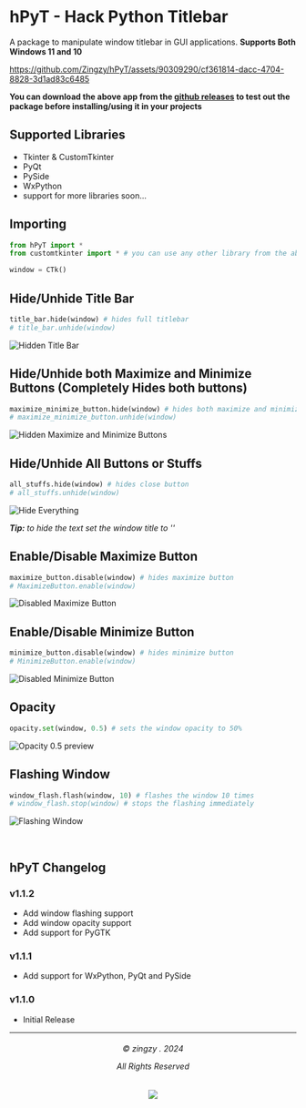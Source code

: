 # hPyT - Hack Python Titlebar

A package to manipulate window titlebar in GUI applications.
**Supports Both Windows 11 and 10**

https://github.com/Zingzy/hPyT/assets/90309290/cf361814-dacc-4704-8828-3d1ad83c6485

**You can download the above app from the [github releases](https://github.com/Zingzy/hPyT/releases) to test out the package before installing/using it in your projects**

## Supported Libraries

- Tkinter & CustomTkinter
- PyQt
- PySide
- WxPython
- support for more libraries soon...

## Importing

```python
from hPyT import *
from customtkinter import * # you can use any other library from the above mentioned list

window = CTk()
```

## Hide/Unhide Title Bar

```python
title_bar.hide(window) # hides full titlebar
# title_bar.unhide(window)
```

![Hidden Title Bar](https://raw.githubusercontent.com/zingzy/hPyT/main/assets/titlebar.png)


## Hide/Unhide both Maximize and Minimize Buttons (Completely Hides both buttons)

```python
maximize_minimize_button.hide(window) # hides both maximize and minimize button
# maximize_minimize_button.unhide(window)
```

![Hidden Maximize and Minimize Buttons](https://raw.githubusercontent.com/zingzy/hPyT/main/assets/maximize_minimize.png)

## Hide/Unhide All Buttons or Stuffs

```python
all_stuffs.hide(window) # hides close button
# all_stuffs.unhide(window)
```

![Hide Everything](https://raw.githubusercontent.com/zingzy/hPyT/main/assets/all_stuffs.png)

_**Tip:** to hide the text set the window title to ''_

## Enable/Disable Maximize Button

```python
maximize_button.disable(window) # hides maximize button
# MaximizeButton.enable(window)
```

![Disabled Maximize Button](https://raw.githubusercontent.com/zingzy/hPyT/main/assets/maximize.png)

## Enable/Disable Minimize Button

```python
minimize_button.disable(window) # hides minimize button
# MinimizeButton.enable(window)
```

![Disabled Minimize Button](https://raw.githubusercontent.com/zingzy/hPyT/main/assets/minimize.png)


## Opacity

```python
opacity.set(window, 0.5) # sets the window opacity to 50%
```

![Opacity 0.5 preview](https://raw.githubusercontent.com/zingzy/hPyT/main/assets/opacity.png)


## Flashing Window

```python
window_flash.flash(window, 10) # flashes the window 10 times
# window_flash.stop(window) # stops the flashing immediately
```

![Flashing Window](https://raw.githubusercontent.com/zingzy/hPyT/main/assets/flashing.gif)

<br>

## hPyT Changelog

### v1.1.2

- Add window flashing support
- Add window opacity support
- Add support for PyGTK

### v1.1.1

- Add support for WxPython, PyQt and PySide

### v1.1.0

- Initial Release

---

<h6 align="center">
© zingzy . 2024

All Rights Reserved</h6>

<p align="center">
	<a href="https://github.com/zingzy/hPyT/blob/master/LICENSE"><img src="https://img.shields.io/static/v1.svg?style=for-the-badge&label=License&message=MIT&logoColor=d9e0ee&colorA=363a4f&colorB=b7bdf8"/></a>
</p>